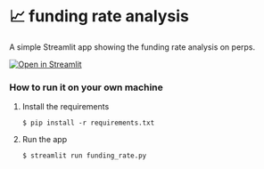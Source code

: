 # :chart_with_upwards_trend: funding rate analysis

A simple Streamlit app showing the funding rate analysis on perps.

[![Open in Streamlit](https://static.streamlit.io/badges/streamlit_badge_black_white.svg)](https://perps-vs-spot.streamlit.app/)

### How to run it on your own machine

1. Install the requirements

   ```
   $ pip install -r requirements.txt
   ```

2. Run the app

   ```
   $ streamlit run funding_rate.py
   ```
